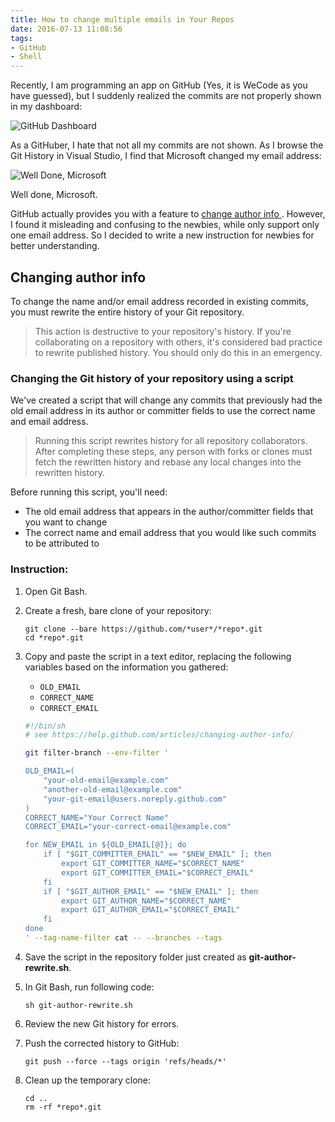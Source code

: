 ```yaml
---
title: How to change multiple emails in Your Repos
date: 2016-07-13 11:08:56
tags:
- GitHub
- Shell
---
```

 Recently, I am programming an app on GitHub (Yes, it is WeCode as you have guessed), but I suddenly realized the commits are not properly shown in my dashboard:
<!--more-->

![GitHub Dashboard](https://cdn.patrickwu.space/posts/dev/github-bug.PNG)

 As a GitHuber, I hate that not all my commits are not shown. As I browse the Git History in Visual Studio, I find that Microsoft changed my email address:

![Well Done, Microsoft](https://cdn.patrickwu.space/posts/dev/well-done-microsoft.png)

 Well done, Microsoft.

 GitHub actually provides you with a feature to [change author info ](https://help.github.com/articles/changing-author-info/). However, I found it misleading and confusing to the newbies, while only support only one email address. So I decided to write a new instruction for newbies for better understanding.

## Changing author info

To change the name and/or email address recorded in existing commits, you must rewrite the entire history of your Git repository.

> This action is destructive to your repository's history. If you're collaborating on a repository with others, it's considered bad practice to rewrite published history. You should only do this in an emergency.

### Changing the Git history of your repository using a script
We've created a script that will change any commits that previously had the old email address in its author or committer fields to use the correct name and email address.

> Running this script rewrites history for all repository collaborators. After completing these steps, any person with forks or clones must fetch the rewritten history and rebase any local changes into the rewritten history.

Before running this script, you'll need:

- The old email address that appears in the author/committer fields that you want to change
- The correct name and email address that you would like such commits to be attributed to

### Instruction:
1. Open Git Bash.

2. Create a fresh, bare clone of your repository:
   ```shell
   git clone --bare https://github.com/*user*/*repo*.git
   cd *repo*.git
   ```

3. Copy and paste the script in a text editor, replacing the following variables based on the information you gathered:
   - `OLD_EMAIL`
   - `CORRECT_NAME`
   - `CORRECT_EMAIL`

   ```sh
   #!/bin/sh
   # see https://help.github.com/articles/changing-author-info/

   git filter-branch --env-filter '

   OLD_EMAIL=(
       "your-old-email@example.com"
       "another-old-email@example.com"
       "your-git-email@users.noreply.github.com"
   )
   CORRECT_NAME="Your Correct Name"
   CORRECT_EMAIL="your-correct-email@example.com"

   for NEW_EMAIL in ${OLD_EMAIL[@]}; do
       if [ "$GIT_COMMITTER_EMAIL" == "$NEW_EMAIL" ]; then
           export GIT_COMMITTER_NAME="$CORRECT_NAME"
           export GIT_COMMITTER_EMAIL="$CORRECT_EMAIL"
       fi
       if [ "$GIT_AUTHOR_EMAIL" == "$NEW_EMAIL" ]; then
           export GIT_AUTHOR_NAME="$CORRECT_NAME"
           export GIT_AUTHOR_EMAIL="$CORRECT_EMAIL"
       fi
   done
   ' --tag-name-filter cat -- --branches --tags
   ```

4. Save the script in the repository folder just created as **git-author-rewrite.sh**.

5. In Git Bash, run following code:
   ```shell
   sh git-author-rewrite.sh
   ```

6. Review the new Git history for errors.

7. Push the corrected history to GitHub:
   ```shell
   git push --force --tags origin 'refs/heads/*'
   ```

8. Clean up the temporary clone:
   ```shell
   cd ..
   rm -rf *repo*.git
   ```
